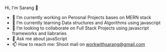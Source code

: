 Hi, I'm Sarang 👋

- 🔭 I’m currently working on Perosnal Projects bases on MERN stack
- 🌱 I’m currently learning Data structures and Algorithms using javascript
- 👯 I’m looking to collaborate on Full Stack Projects using javascript frameworks and liabraries
- 💬 Ask me about javaScript
- 📫 How to reach me: Shoot mail on workwithsarang@gmail.com 

